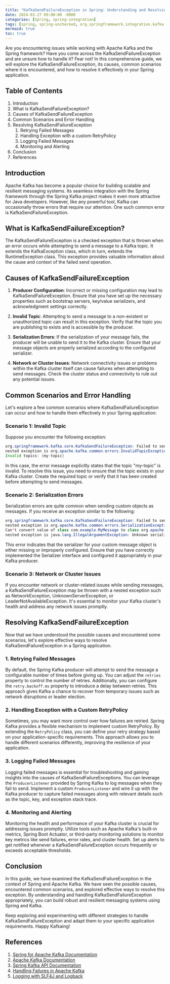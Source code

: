 ```yaml
---
title: "KafkaSendFailureException in Spring: Understanding and Resolving Common Messaging Errors"
date: 2024-03-27 09:00:00 -0000
categories: [Spring, spring-integration]
tags: [spring, spring-unchecked, org.springframework.integration.kafka.support]
mermaid: true
toc: true
---
```



Are you encountering issues while working with Apache Kafka and the Spring framework? Have you come across the KafkaSendFailureException and are unsure how to handle it? Fear not! In this comprehensive guide, we will explore the KafkaSendFailureException, its causes, common scenarios where it is encountered, and how to resolve it effectively in your Spring application.

## Table of Contents

1. Introduction
2. What is KafkaSendFailureException?
3. Causes of KafkaSendFailureException
4. Common Scenarios and Error Handling
5. Resolving KafkaSendFailureException
    1. Retrying Failed Messages
    2. Handling Exception with a custom RetryPolicy
    3. Logging Failed Messages
    4. Monitoring and Alerting
6. Conclusion
7. References

## Introduction

Apache Kafka has become a popular choice for building scalable and resilient messaging systems. Its seamless integration with the Spring framework through the Spring Kafka project makes it even more attractive for Java developers. However, like any powerful tool, Kafka can occasionally throw errors that require our attention. One such common error is KafkaSendFailureException.

## What is KafkaSendFailureException?

The KafkaSendFailureException is a checked exception that is thrown when an error occurs while attempting to send a message to a Kafka topic. It extends the KafkaException class, which in turn, extends the RuntimeException class. This exception provides valuable information about the cause and context of the failed send operation.

## Causes of KafkaSendFailureException

1. **Producer Configuration**: Incorrect or missing configuration may lead to KafkaSendFailureException. Ensure that you have set up the necessary properties such as bootstrap servers, key/value serializers, and acknowledgment settings correctly.

2. **Invalid Topic**: Attempting to send a message to a non-existent or unauthorized topic can result in this exception. Verify that the topic you are publishing to exists and is accessible by the producer.

3. **Serialization Errors**: If the serialization of your message fails, the producer will be unable to send it to the Kafka cluster. Ensure that your message objects are properly serialized according to the configured serializer.

4. **Network or Cluster Issues**: Network connectivity issues or problems within the Kafka cluster itself can cause failures when attempting to send messages. Check the cluster status and connectivity to rule out any potential issues.

## Common Scenarios and Error Handling

Let's explore a few common scenarios where KafkaSendFailureException can occur and how to handle them effectively in your Spring application:

### Scenario 1: Invalid Topic

Suppose you encounter the following exception:

```java
org.springframework.kafka.core.KafkaSendFailureException: Failed to send; 
nested exception is org.apache.kafka.common.errors.InvalidTopicException: 
Invalid topics: {my-topic}
```

In this case, the error message explicitly states that the topic "my-topic" is invalid. To resolve this issue, you need to ensure that the topic exists in your Kafka cluster. Create the required topic or verify that it has been created before attempting to send messages.

### Scenario 2: Serialization Errors

Serialization errors are quite common when sending custom objects as messages. If you receive an exception similar to the following:

```java
org.springframework.kafka.core.KafkaSendFailureException: Failed to send; 
nested exception is org.apache.kafka.common.errors.SerializationException: 
Can't convert value of class com.example.MyMessage to class org.apache.kafka.common.serialization.Serializer; 
nested exception is java.lang.IllegalArgumentException: Unknown serializer type: com.example.MyMessageSerializer`
```

This error indicates that the serializer for your custom message object is either missing or improperly configured. Ensure that you have correctly implemented the Serializer interface and configured it appropriately in your Kafka producer.

### Scenario 3: Network or Cluster Issues

If you encounter network or cluster-related issues while sending messages, a KafkaSendFailureException may be thrown with a nested exception such as NetworkException, UnknownServerException, or LeaderNotAvailableException. It's essential to monitor your Kafka cluster's health and address any network issues promptly.

## Resolving KafkaSendFailureException

Now that we have understood the possible causes and encountered some scenarios, let's explore effective ways to resolve KafkaSendFailureException in a Spring application.

### 1. Retrying Failed Messages

By default, the Spring Kafka producer will attempt to send the message a configurable number of times before giving up. You can adjust the `retries` property to control the number of retries. Additionally, you can configure the `retry.backoff.ms` property to introduce a delay between retries. This approach gives Kafka a chance to recover from temporary issues such as network disruptions or leader election.

### 2. Handling Exception with a Custom RetryPolicy

Sometimes, you may want more control over how failures are retried. Spring Kafka provides a flexible mechanism to implement custom RetryPolicy. By extending the `RetryPolicy` class, you can define your retry strategy based on your application-specific requirements. This approach allows you to handle different scenarios differently, improving the resilience of your application.

### 3. Logging Failed Messages

Logging failed messages is essential for troubleshooting and gaining insights into the causes of KafkaSendFailureExceptions. You can leverage the `ProducerListener` provided by Spring Kafka to log messages when they fail to send. Implement a custom `ProducerListener` and wire it up with the Kafka producer to capture failed messages along with relevant details such as the topic, key, and exception stack trace.

### 4. Monitoring and Alerting

Monitoring the health and performance of your Kafka cluster is crucial for addressing issues promptly. Utilize tools such as Apache Kafka's built-in metrics, Spring Boot Actuator, or third-party monitoring solutions to monitor key metrics like send failures, error rates, and cluster health. Set up alerts to get notified whenever a KafkaSendFailureException occurs frequently or exceeds acceptable thresholds.

## Conclusion

In this guide, we have examined the KafkaSendFailureException in the context of Spring and Apache Kafka. We have seen the possible causes, encountered common scenarios, and explored effective ways to resolve this exception. By understanding and handling KafkaSendFailureException appropriately, you can build robust and resilient messaging systems using Spring and Kafka.

Keep exploring and experimenting with different strategies to handle KafkaSendFailureException and adapt them to your specific application requirements. Happy Kafkaing!

## References

1. [Spring for Apache Kafka Documentation](https://docs.spring.io/spring-kafka/docs/current/reference/html/)
2. [Apache Kafka Documentation](https://kafka.apache.org/documentation/)
3. [Spring Kafka API Documentation](https://docs.spring.io/spring-kafka/docs/current/api/)
4. [Handling Failures in Apache Kafka](https://www.confluent.io/blog/handling-failures-in-apache-kafka)
5. [Logging with SLF4J and Logback](http://logback.qos.ch/manual/)